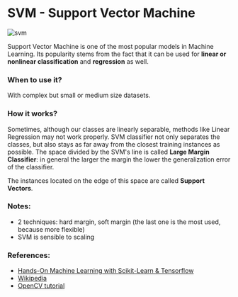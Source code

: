 # SVM - Support Vector Machine

![svm](https://upload.wikimedia.org/wikipedia/commons/1/1b/Kernel_Machine.png)

Support Vector Machine is one of the most popular models in Machine Learning. Its popularity stems from the fact that it can be used for **linear or nonlinear classification** and **regression** as well. 

### When to use it? 
With complex but small or medium size datasets.

### How it works?
Sometimes, although our classes are linearly separable, methods like Linear Regression may not work properly.
SVM classifier not only separates the classes, but also stays as far away from the closest training instances as possible.
The space divided by the SVM's line is called **Large Margin Classifier**:
in general the larger the margin the lower the generalization error of the classifier.

The instances located on the edge of this space are called **Support Vectors**.

### Notes:
- 2 techniques: hard margin, soft margin (the last one is the most used, because more flexible)
- SVM is sensible to scaling

### References: 
- [Hands-On Machine Learning with Scikit-Learn & Tensorflow](https://www.amazon.com/Hands-Machine-Learning-Scikit-Learn-TensorFlow/dp/1492032646)
- [Wikipedia](https://en.wikipedia.org/wiki/Support_vector_machine)
- [OpenCV tutorial](https://docs.opencv.org/2.4/doc/tutorials/ml/introduction_to_svm/introduction_to_svm.html)